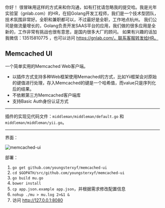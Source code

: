 你好！
很冒昧用这样的方式来和你沟通，如有打扰请忽略我的提交哈。我是光年实验室（gnlab.com）的HR，在招Golang开发工程师，我们是一个技术型团队，技术氛围非常好。全职和兼职都可以，不过最好是全职，工作地点杭州。
我们公司是做流量增长的，Golang负责开发SAAS平台的应用，我们做的很多应用是全新的，工作非常有挑战也很有意思，是国内很多大厂的顾问。
如果有兴趣的话加我微信：13515810775  ，也可以访问 https://gnlab.com/，联系客服转发给HR。
## Memcached UI

一个简单实用的Memcached Web客户端。

- 以插件方式支持多种Web框架使用Memached的方式，比如Yii框架会对原始的键值进行处理，存入Memcached的键是一个哈希值，而value只是序列化后的结果。
- 不依赖第三方Memcached客户端库
- 支持Basic Auth身份认证方式

------

插件的实现见代码文件：`middleman/middleman/default.go` 和 `middleman/middleman/yii.go`。

------

界面：

![memcached-ui](https://raw.github.com/youngsterxyf/memcached-ui/master/sample.png)

部署：

1. `go get github.com/youngsterxyf/memcached-ui`
2. `cd $GOPATH/src/github.com/youngsterxyf/memcached-ui`
3. `go build mu.go`
4. `bower install`
5. `cp app.json.example app.json`，并根据需求修改配置信息
6. `nohup ./mu > mu.log 2>&1 &`
7. 访问 http://127.0.0.1:8080
